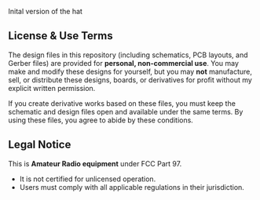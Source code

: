Inital version of the hat


## License & Use Terms

The design files in this repository (including schematics, PCB layouts, and Gerber files) are provided for **personal, non-commercial use**. You may make and modify these designs for yourself, but you may **not** manufacture, sell, or distribute these designs, boards, or derivatives for profit without my explicit written permission.

If you create derivative works based on these files, you must keep the schematic and design files open and available under the same terms. By using these files, you agree to abide by these conditions.

## Legal Notice
This is **Amateur Radio equipment** under FCC Part 97.
* It is not certified for unlicensed operation.
* Users must comply with all applicable regulations in their jurisdiction.
